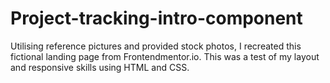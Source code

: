 # Project-tracking-intro-component
Utilising reference pictures and provided stock photos, I recreated this fictional landing page from Frontendmentor.io. This was a test of my layout and responsive skills using HTML and CSS.

